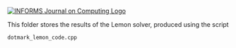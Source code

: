 [![INFORMS Journal on Computing Logo](https://INFORMSJoC.github.io/logos/INFORMS_Journal_on_Computing_Header.jpg)](https://pubsonline.informs.org/journal/ijoc)

This folder stores the results of the Lemon solver, produced using the script
```
dotmark_lemon_code.cpp
```



